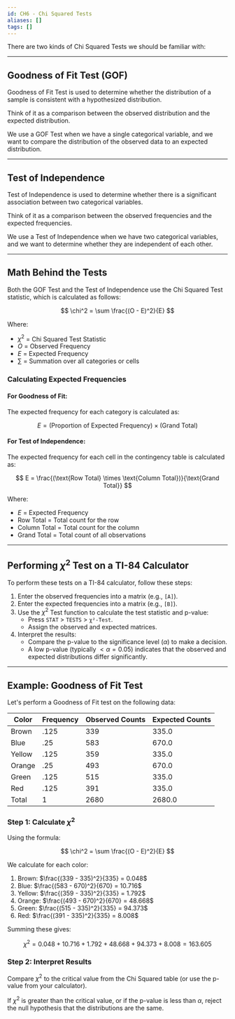 ```yaml
---
id: CH6 - Chi Squared Tests
aliases: []
tags: []
---
```


There are two kinds of Chi Squared Tests we should be familiar with:

---

## Goodness of Fit Test (GOF)

Goodness of Fit Test is used to determine whether the distribution of a sample is consistent with a hypothesized distribution.

Think of it as a comparison between the observed distribution and the expected distribution.

We use a GOF Test when we have a single categorical variable, and we want to compare the distribution of the observed data to an expected distribution.

---

## Test of Independence

Test of Independence is used to determine whether there is a significant association between two categorical variables.

Think of it as a comparison between the observed frequencies and the expected frequencies.

We use a Test of Independence when we have two categorical variables, and we want to determine whether they are independent of each other.

---

## Math Behind the Tests

Both the GOF Test and the Test of Independence use the Chi Squared Test statistic, which is calculated as follows:

$$
\chi^2 = \sum \frac{(O - E)^2}{E}
$$

Where:

- $\chi^2$ = Chi Squared Test Statistic
- $O$ = Observed Frequency
- $E$ = Expected Frequency
- $\sum$ = Summation over all categories or cells

### Calculating Expected Frequencies

#### For Goodness of Fit:

The expected frequency for each category is calculated as:

$$
E = (\text{Proportion of Expected Frequency}) \times (\text{Grand Total})
$$

#### For Test of Independence:

The expected frequency for each cell in the contingency table is calculated as:

$$
E = \frac{(\text{Row Total} \times \text{Column Total})}{\text{Grand Total}}
$$

Where:

- $E$ = Expected Frequency
- $\text{Row Total}$ = Total count for the row
- $\text{Column Total}$ = Total count for the column
- $\text{Grand Total}$ = Total count of all observations

---

## Performing $\chi^2$ Test on a TI-84 Calculator

To perform these tests on a TI-84 calculator, follow these steps:

1. Enter the observed frequencies into a matrix (e.g., `[A]`).
2. Enter the expected frequencies into a matrix (e.g., `[B]`).
3. Use the $\chi^2$ Test function to calculate the test statistic and p-value:
   - Press `STAT` > `TESTS` > `χ²-Test`.
   - Assign the observed and expected matrices.
4. Interpret the results:
   - Compare the p-value to the significance level ($\alpha$) to make a decision.
   - A low p-value (typically $< \alpha = 0.05$) indicates that the observed and expected distributions differ significantly.

---

## Example: Goodness of Fit Test

Let's perform a Goodness of Fit test on the following data:

| Color  | Frequency | Observed Counts | Expected Counts |
| ------ | --------- | --------------- | --------------- |
| Brown  | .125      | 339             | 335.0           |
| Blue   | .25       | 583             | 670.0           |
| Yellow | .125      | 359             | 335.0           |
| Orange | .25       | 493             | 670.0           |
| Green  | .125      | 515             | 335.0           |
| Red    | .125      | 391             | 335.0           |
| Total  | 1         | 2680            | 2680.0          |

### Step 1: Calculate $\chi^2$

Using the formula:

$$
\chi^2 = \sum \frac{(O - E)^2}{E}
$$

We calculate for each color:

1. Brown: $\frac{(339 - 335)^2}{335} = 0.048$
2. Blue: $\frac{(583 - 670)^2}{670} = 10.716$
3. Yellow: $\frac{(359 - 335)^2}{335} = 1.792$
4. Orange: $\frac{(493 - 670)^2}{670} = 48.668$
5. Green: $\frac{(515 - 335)^2}{335} = 94.373$
6. Red: $\frac{(391 - 335)^2}{335} = 8.008$

Summing these gives:

$$
\chi^2 = 0.048 + 10.716 + 1.792 + 48.668 + 94.373 + 8.008 = 163.605
$$

### Step 2: Interpret Results

Compare $\chi^2$ to the critical value from the Chi Squared table (or use the p-value from your calculator).

If $\chi^2$ is greater than the critical value, or if the p-value is less than $\alpha$, reject the null hypothesis that the distributions are the same.
